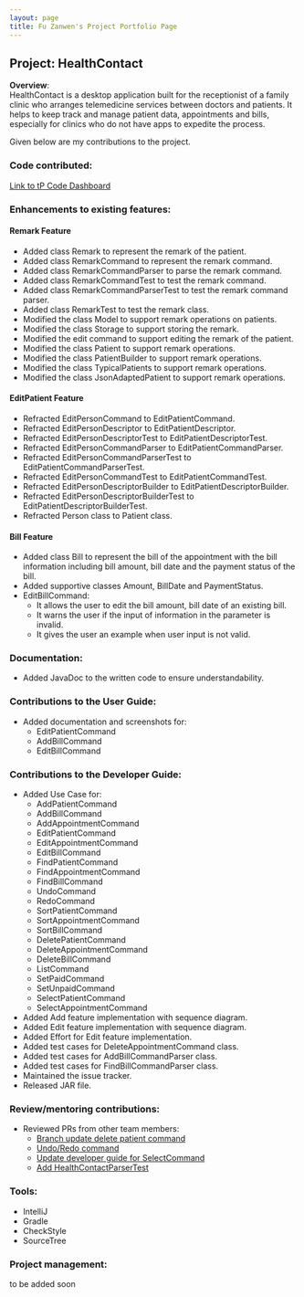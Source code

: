 ```yaml
---
layout: page
title: Fu Zanwen's Project Portfolio Page
---
```

## Project: HealthContact
**Overview**: <br>
HealthContact is a desktop application built for the receptionist of a family clinic who arranges telemedicine services between doctors and patients.
It helps to keep track and manage patient data, appointments and bills, especially for clinics who do not have apps to expedite the process.

Given below are my contributions to the project.

### Code contributed:

[Link to tP Code Dashboard](https://nus-cs2103-ay2223s1.github.io/tp-dashboard/?search=fuzanwenn&breakdown=true&sort=groupTitle&sortWithin=title&since=2022-09-16&timeframe=commit&mergegroup=&groupSelect=groupByRepos&checkedFileTypes=docs~functional-code~test-code~other&tabOpen=true&tabType=authorship&tabAuthor=guokweijie&tabRepo=AY2223S1-CS2103T-W08-1%2Ftp%5Bmaster%5D&authorshipIsMergeGroup=false&authorshipFileTypes=docs~functional-code~test-code&authorshipIsBinaryFileTypeChecked=false&authorshipIsIgnoredFilesChecked=false)

### Enhancements to existing features:

#### Remark Feature
* Added class Remark to represent the remark of the patient.
* Added class RemarkCommand to represent the remark command.
* Added class RemarkCommandParser to parse the remark command.
* Added class RemarkCommandTest to test the remark command.
* Added class RemarkCommandParserTest to test the remark command parser.
* Added class RemarkTest to test the remark class.
* Modified the class Model to support remark operations on patients.
* Modified the class Storage to support storing the remark.
* Modified the edit command to support editing the remark of the patient.
* Modified the class Patient to support remark operations.
* Modified the class PatientBuilder to support remark operations.
* Modified the class TypicalPatients to support remark operations.
* Modified the class JsonAdaptedPatient to support remark operations.

#### EditPatient Feature
* Refracted EditPersonCommand to EditPatientCommand.
* Refracted EditPersonDescriptor to EditPatientDescriptor.
* Refracted EditPersonDescriptorTest to EditPatientDescriptorTest.
* Refracted EditPersonCommandParser to EditPatientCommandParser.
* Refracted EditPersonCommandParserTest to EditPatientCommandParserTest.
* Refracted EditPersonCommandTest to EditPatientCommandTest.
* Refracted EditPersonDescriptorBuilder to EditPatientDescriptorBuilder.
* Refracted EditPersonDescriptorBuilderTest to EditPatientDescriptorBuilderTest.
* Refracted Person class to Patient class.

#### Bill Feature
* Added class Bill to represent the bill of the appointment with the bill information including
  bill amount, bill date and the payment status of the bill.
* Added supportive classes Amount, BillDate and PaymentStatus.
* EditBillCommand:
  * It allows the user to edit the bill amount, bill date of an existing bill.
  * It warns the user if the input of information in the parameter is invalid.
  * It gives the user an example when user input is not valid.

### Documentation:
* Added JavaDoc to the written code to ensure understandability.

### Contributions to the User Guide:
* Added documentation and screenshots for:
  * EditPatientCommand
  * AddBillCommand
  * EditBillCommand

### Contributions to the Developer Guide:
* Added Use Case for:
  * AddPatientCommand
  * AddBillCommand
  * AddAppointmentCommand
  * EditPatientCommand
  * EditAppointmentCommand
  * EditBillCommand
  * FindPatientCommand
  * FindAppointmentCommand
  * FindBillCommand
  * UndoCommand
  * RedoCommand
  * SortPatientCommand
  * SortAppointmentCommand
  * SortBillCommand
  * DeletePatientCommand
  * DeleteAppointmentCommand
  * DeleteBillCommand
  * ListCommand
  * SetPaidCommand
  * SetUnpaidCommand
  * SelectPatientCommand
  * SelectAppointmentCommand
* Added Add feature implementation with sequence diagram.
* Added Edit feature implementation with sequence diagram.
* Added Effort for Edit feature implementation.
* Added test cases for DeleteAppointmentCommand class.
* Added test cases for AddBillCommandParser class.
* Added test cases for FindBillCommandParser class.
* Maintained the issue tracker.
* Released JAR file.

### Review/mentoring contributions:
* Reviewed PRs from other team members:
  * [Branch update delete patient command](https://github.com/AY2223S1-CS2103T-W08-1/tp/pull/81)
  * [Undo/Redo command](https://github.com/AY2223S1-CS2103T-W08-1/tp/pull/136)
  * [Update developer guide for SelectCommand](https://github.com/AY2223S1-CS2103T-W08-1/tp/pull/136)
  * [Add HealthContactParserTest](https://github.com/AY2223S1-CS2103T-W08-1/tp/pull/340)

### Tools:
* IntelliJ
* Gradle
* CheckStyle
* SourceTree

### Project management:
to be added soon